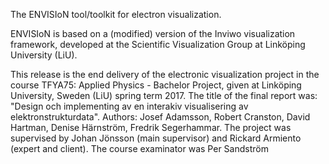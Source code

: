 The ENVISIoN tool/toolkit for electron visualization.

ENVISIoN is based on a (modified) version of the Inviwo visualization framework, 
developed at the Scientific Visualization Group at Linköping University (LiU).

This release is the end delivery of the electronic visualization project in the course 
TFYA75: Applied Physics - Bachelor Project, given at Linköping University, Sweden (LiU) 
spring term 2017. The title of the final report was: "Design och implementing av en 
interakiv visualisering av elektronstrukturdata". Authors: Josef Adamsson, Robert Cranston, 
David Hartman, Denise Härnström, Fredrik Segerhammar. The project was supervised by 
Johan Jönsson (main supervisor) and Rickard Armiento (expert and client). 
The course examinator was Per Sandström
